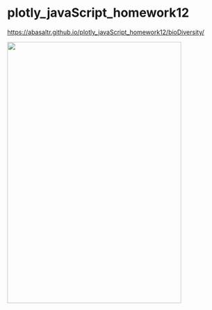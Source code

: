 # plotly_javaScript_homework12

https://abasaltr.github.io/plotly_javaScript_homework12/bioDiversity/

<img src="https://abasaltr.github.io/plotly_javaScript_homework12/bioDiversity/static/images/dashboard_id940.png" width="400" height="600">
